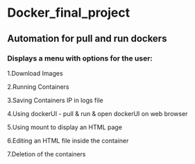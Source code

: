 # Docker_final_project
## Automation for pull and run dockers

### Displays a menu with options for the user:

1.Download Images

2.Running Containers

3.Saving Containers IP in logs file

4.Using dockerUI - pull & run & open dockerUI on web browser

5.Using mount to display an HTML page

6.Editing an HTML file inside the container

7.Deletion of the containers
